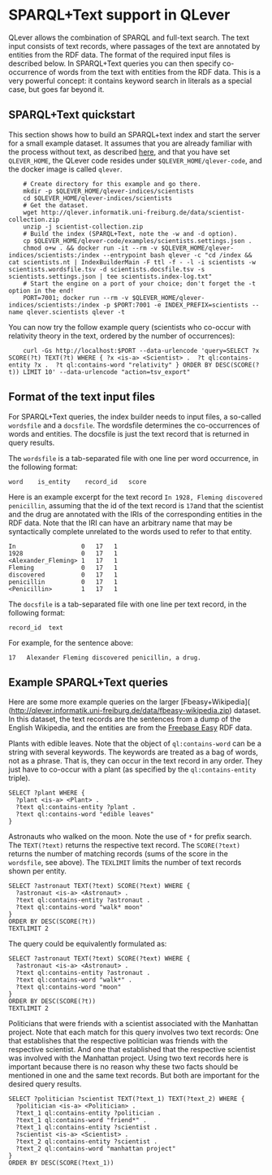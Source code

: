 # SPARQL+Text support in QLever

QLever allows the combination of SPARQL and full-text search. The text input
consists of text records, where passages of the text are annotated by entities
from the RDF data. The format of the required input files is described below.
In SPARQL+Text queries you can then specify co-occurrence of words from the text
with entities from the RDF data. This is a very powerful concept: it contains
keyword search in literals as a special case, but goes far beyond it.

## SPARQL+Text quickstart

This section shows how to build an SPARQL+text index and start the server for
a small example dataset. It assumes that you are already familiar with the
process without text, as described [here](/docs/quickstart.md), and that you
have set `QLEVER_HOME`, the QLever code resides under
`$QLEVER_HOME/qlever-code`, and the docker image is called `qlever`.

        # Create directory for this example and go there.
        mkdir -p $QLEVER_HOME/qlever-indices/scientists
        cd $QLEVER_HOME/qlever-indices/scientists
        # Get the dataset.
        wget http://qlever.informatik.uni-freiburg.de/data/scientist-collection.zip
        unzip -j scientist-collection.zip
        # Build the index (SPARQL+Text, note the -w and -d option).
        cp $QLEVER_HOME/qlever-code/examples/scientists.settings.json .
        chmod o+w . && docker run -it --rm -v $QLEVER_HOME/qlever-indices/scientists:/index --entrypoint bash qlever -c "cd /index && cat scientists.nt | IndexBuilderMain -F ttl -f - -l -i scientists -w scientists.wordsfile.tsv -d scientists.docsfile.tsv -s scientists.settings.json | tee scientists.index-log.txt"
        # Start the engine on a port of your choice; don't forget the -t option in the end!
        PORT=7001; docker run --rm -v $QLEVER_HOME/qlever-indices/scientists:/index -p $PORT:7001 -e INDEX_PREFIX=scientists --name qlever.scientists qlever -t

You can now try the follow example query (scientists who co-occur with relativity
theory in the text, ordered by the number of occurrences):

        curl -Gs http://localhost:$PORT --data-urlencode 'query=SELECT ?x SCORE(?t) TEXT(?t) WHERE { ?x <is-a> <Scientist> .  ?t ql:contains-entity ?x .  ?t ql:contains-word "relativity" } ORDER BY DESC(SCORE(?t)) LIMIT 10' --data-urlencode "action=tsv_export"

## Format of the text input files

For SPARQL+Text queries, the index builder needs to input files, a so-called
`wordsfile` and a `docsfile`. The wordsfile determines the co-occurrences of
words and entities. The docsfile is just the text record that is returned in
query results.

The `wordsfile` is a tab-separated file with one line per word occurrence, in
the following format:

    word    is_entity    record_id   score

Here is an example excerpt for the text record `In 1928, Fleming discovered
penicillin`, assuming that the id of the text record is `17`and that the
scientist and the drug are annotated with the IRIs of the corresponding entities
in the RDF data. Note that the IRI can have an arbitrary name that may be
syntactically complete unrelated to the words used to refer to that entity.

    In                  0   17   1
    1928                0   17   1
    <Alexander_Fleming> 1   17   1
    Fleming             0   17   1
    discovered          0   17   1
    penicillin          0   17   1
    <Penicillin>        1   17   1

The `docsfile` is a tab-separated file with one line per text record, in the
following format:

    record_id  text

For example, for the sentence above:

    17   Alexander Fleming discovered penicillin, a drug.

## Example SPARQL+Text queries

Here are some more example queries on the larger [Fbeasy+Wikipedia](
(http://qlever.informatik.uni-freiburg.de/data/fbeasy-wikipedia.zip) dataset.
In this dataset, the text records are the sentences from a dump of the English
Wikipedia, and the entities are from the [Freebase
Easy](https://freebase-easy.cs.uni-freiburg.de) RDF data.

Plants with edible leaves. Note that the object of `ql:contains-word` can be a
string with several keywords. The keywords are treated as a bag of words, not as
a phrase. That is, they can occur in the text record in any order. They just
have to co-occur with a plant (as specified by the `ql:contains-entity` triple).

    SELECT ?plant WHERE {
      ?plant <is-a> <Plant> .
      ?text ql:contains-entity ?plant .
      ?text ql:contains-word "edible leaves"
    }

Astronauts who walked on the moon. Note the use of `*` for prefix search. The
`TEXT(?text)` returns the respective text record. The `SCORE(?text)` returns the
number of matching records (sums of the score in the `wordsfile`, see above).
The `TEXLIMIT` limits the number of text records shown per entity.

    SELECT ?astronaut TEXT(?text) SCORE(?text) WHERE {
      ?astronaut <is-a> <Astronaut> .
      ?text ql:contains-entity ?astronaut .
      ?text ql:contains-word "walk* moon"
    }
    ORDER BY DESC(SCORE(?t))
    TEXTLIMIT 2

The query could be equivalently formulated as:

    SELECT ?astronaut TEXT(?text) SCORE(?text) WHERE {
      ?astronaut <is-a> <Astronaut> .
      ?text ql:contains-entity ?astronaut .
      ?text ql:contains-word "walk*" .
      ?text ql:contains-word "moon"
    }
    ORDER BY DESC(SCORE(?t))
    TEXTLIMIT 2

Politicians that were friends with a scientist associated with the Manhattan
project. Note that each match for this query involves two text records: One that
establishes that the respective politician was friends with the respective
scientist. And one that established that the respective scientist was involved
with the Manhattan project. Using two text records here is important because
there is no reason why these two facts should be mentioned in one and the same
text records. But both are important for the desired query results.

    SELECT ?politician ?scientist TEXT(?text_1) TEXT(?text_2) WHERE {
      ?politician <is-a> <Politician> .
      ?text_1 ql:contains-entity ?politician .
      ?text_1 ql:contains-word "friend*" .
      ?text_1 ql:contains-entity ?scientist .
      ?scientist <is-a> <Scientist> .
      ?text_2 ql:contains-entity ?scientist .
      ?text_2 ql:contains-word "manhattan project"
    }
    ORDER BY DESC(SCORE(?text_1))

